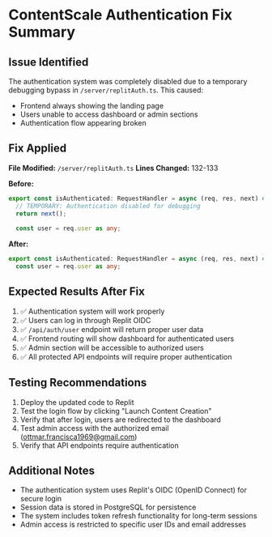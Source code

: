 # ContentScale Authentication Fix Summary

## Issue Identified
The authentication system was completely disabled due to a temporary debugging bypass in `/server/replitAuth.ts`. This caused:
- Frontend always showing the landing page
- Users unable to access dashboard or admin sections
- Authentication flow appearing broken

## Fix Applied
**File Modified:** `/server/replitAuth.ts`
**Lines Changed:** 132-133

**Before:**
```typescript
export const isAuthenticated: RequestHandler = async (req, res, next) => {
  // TEMPORARY: Authentication disabled for debugging
  return next();
  
  const user = req.user as any;
```

**After:**
```typescript
export const isAuthenticated: RequestHandler = async (req, res, next) => {
  const user = req.user as any;
```

## Expected Results After Fix
1. ✅ Authentication system will work properly
2. ✅ Users can log in through Replit OIDC
3. ✅ `/api/auth/user` endpoint will return proper user data
4. ✅ Frontend routing will show dashboard for authenticated users
5. ✅ Admin section will be accessible to authorized users
6. ✅ All protected API endpoints will require proper authentication

## Testing Recommendations
1. Deploy the updated code to Replit
2. Test the login flow by clicking "Launch Content Creation"
3. Verify that after login, users are redirected to the dashboard
4. Test admin access with the authorized email (ottmar.francisca1969@gmail.com)
5. Verify that API endpoints require authentication

## Additional Notes
- The authentication system uses Replit's OIDC (OpenID Connect) for secure login
- Session data is stored in PostgreSQL for persistence
- The system includes token refresh functionality for long-term sessions
- Admin access is restricted to specific user IDs and email addresses

